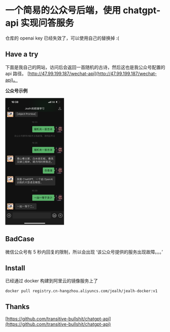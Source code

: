 # 一个简易的公众号后端，使用 chatgpt-api 实现问答服务

仓库的 openai key 已经失效了，可以使用自己的替换掉 :(

## Have a try

下面是我自己的网站，访问后会返回一首随机的古诗，然后这也是我公众号配置的 api 路径。
[http://47.99.199.187/wechat-api](http://47.99.199.187/wechat-api)。

**公众号示例**

<img height="400" src="https://raw.githubusercontent.com/PancakeDogLLL/imageBed/master/img/202302161639.PNG" />

## BadCase

微信公众号有 5 秒内回复的限制，所以会出现 ‘该公众号提供的服务出现故障。。。’

## Install

已经通过 docker 构建到阿里云的镜像服务上了

```shell
docker pull registry.cn-hangzhou.aliyuncs.com/jealh/jealh-docker:v1
```

## Thanks

[https://github.com/transitive-bullshit/chatgpt-api](https://github.com/transitive-bullshit/chatgpt-api)
